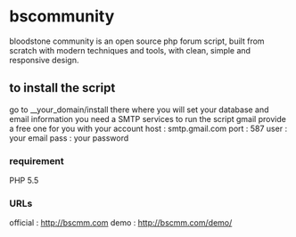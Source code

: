# bscommunity
bloodstone community is an open source php forum script, built from scratch with modern techniques and tools, with clean, simple and responsive design.

## to install the script
go to __your_domain/install
there where you will set your database and email information
you need a SMTP services to run the script
gmail provide a free one for you with your account
host :  smtp.gmail.com
port : 587
user : your email
pass : your password

### requirement
PHP 5.5

### URLs

official : http://bscmm.com
demo : http://bscmm.com/demo/
